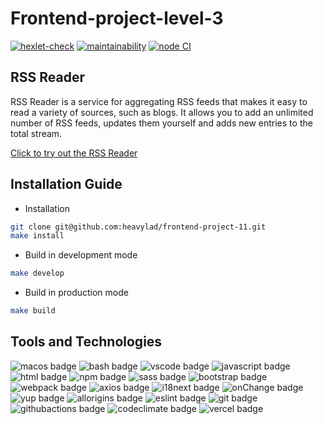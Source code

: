 # Frontend-project-level-3

[![hexlet-check](https://github.com/heavylad/frontend-project-11/workflows/hexlet-check/badge.svg)](https://github.com/heavylad/frontend-project-11/actions/workflows/hexlet-check.yml) [![maintainability](https://api.codeclimate.com/v1/badges/ca5b9e7e0cc0111323a6/maintainability)](https://codeclimate.com/github/heavylad/frontend-project-11/maintainability) [![node CI](https://github.com/heavylad/frontend-project-11/actions/workflows/nodejs.yml/badge.svg)](https://github.com/heavylad/frontend-project-11/actions/workflows/nodejs.yml)

## RSS Reader

RSS Reader is a service for aggregating RSS feeds that makes it easy to read a variety of sources, such as blogs. It allows you to add an unlimited number of RSS feeds, updates them yourself and adds new entries to the total stream.

[Click to try out the RSS Reader](https://frontend-project-11-zeta.vercel.app)

## Installation Guide

- Installation
```bash
git clone git@github.com:heavylad/frontend-project-11.git
make install
```

- Build in development mode
```bash
make develop
```

- Build in production mode
```bash
make build
```

## Tools and Technologies

![macos badge](https://img.shields.io/badge/-macOS-281616?style=flat-square&logo=apple)
![bash badge](https://img.shields.io/badge/-bash-281616?style=flat-square)
![vscode badge](https://img.shields.io/badge/-VSCode-281616?style=flat-square&logo=visualstudiocode)
![javascript badge](https://img.shields.io/badge/-javascript-281616?style=flat-square&logo=javascript)
![html badge](https://img.shields.io/badge/-html-281616?style=flat-square&logo=html5)
![npm badge](https://img.shields.io/badge/-npm-281616?style=flat-square&logo=npm)
![sass badge](https://img.shields.io/badge/-sass-281616?style=flat-square&logo=sass)
![bootstrap badge](https://img.shields.io/badge/-bootstrap-281616?style=flat-square&logo=bootstrap)
![webpack badge](https://img.shields.io/badge/-webpack-281616?style=flat-square&logo=webpack)
![axios badge](https://img.shields.io/badge/-axios-281616?style=flat-square&logo=axios)
![i18next badge](https://img.shields.io/badge/-i18next-281616?style=flat-square&logo=i18next)
![onChange badge](https://img.shields.io/badge/-onChange-281616?style=flat-square)
![yup badge](https://img.shields.io/badge/-yup-281616?style=flat-square)
![allorigins badge](https://img.shields.io/badge/-allOrigins-281616?style=flat-square)
![eslint badge](https://img.shields.io/badge/-ESLint-281616?style=flat-square&logo=eslint)
![git badge](https://img.shields.io/badge/-git-281616?style=flat-square&logo=git)
![githubactions badge](https://img.shields.io/badge/-githubActions-281616?style=flat-square&logo=githubactions)
![codeclimate badge](https://img.shields.io/badge/-codeClimate-281616?style=flat-square&logo=codeclimate)
![vercel badge](https://img.shields.io/badge/-vercel-281616?style=flat-square&logo=vercel)